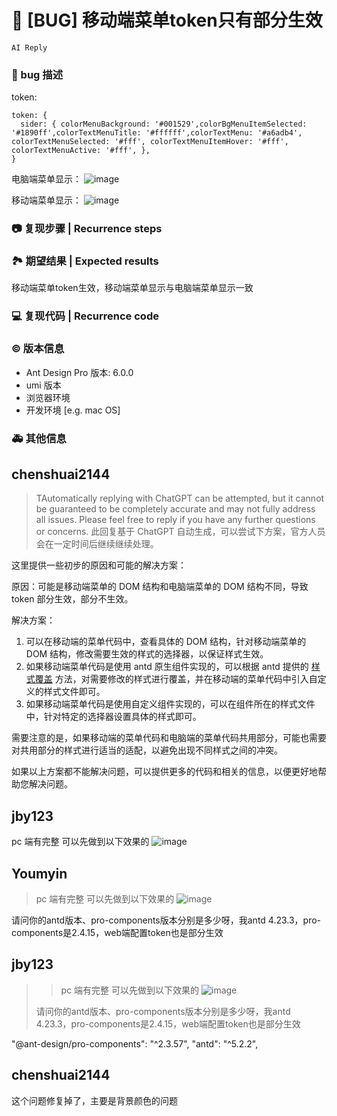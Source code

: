 # 🐛 [BUG] 移动端菜单token只有部分生效

`AI Reply`

### 🐛 bug 描述

<!--
详细地描述 bug，让大家都能理解
Describe the bug in detail so that everyone can understand it
-->

token:

```
token: {
  sider: { colorMenuBackground: '#001529',colorBgMenuItemSelected: '#1890ff',colorTextMenuTitle: '#ffffff',colorTextMenu: '#a6adb4', colorTextMenuSelected: '#fff', colorTextMenuItemHover: '#fff', colorTextMenuActive: '#fff', },
}
```

电脑端菜单显示：
![image](https://user-images.githubusercontent.com/97492682/229728717-7b9c9213-4db6-4f5b-8646-29559a7b903f.png)

移动端菜单显示：
![image](https://user-images.githubusercontent.com/97492682/229728997-c6e6fc18-bb47-490a-8128-bd9696873b3d.png)

### 📷 复现步骤 | Recurrence steps

<!--
清晰描述复现步骤，让别人也能看到问题
Clearly describe the recurrence steps so that others can see the problem
-->

### 🏞 期望结果 | Expected results

移动端菜单token生效，移动端菜单显示与电脑端菜单显示一致

<!--
描述你原本期望看到的结果
Describe what you expected to see
-->

### 💻 复现代码 | Recurrence code

<!--
提供可复现的代码，仓库，或线上示例
Provide reproducible code, warehouse, or online examples
-->

### © 版本信息

- Ant Design Pro 版本: 6.0.0
- umi 版本
- 浏览器环境
- 开发环境 [e.g. mac OS]

### 🚑 其他信息

<!--
如截图等其他信息可以贴在这里
-->

## chenshuai2144

> TAutomatically replying with ChatGPT can be attempted, but it cannot be guaranteed to be completely accurate and may not fully address all issues. Please feel free to reply if you have any further questions or concerns.
> 此回复基于 ChatGPT 自动生成，可以尝试下方案，官方人员会在一定时间后继续继续处理。

这里提供一些初步的原因和可能的解决方案：

原因：可能是移动端菜单的 DOM 结构和电脑端菜单的 DOM 结构不同，导致 token 部分生效，部分不生效。

解决方案：

1. 可以在移动端的菜单代码中，查看具体的 DOM 结构，针对移动端菜单的 DOM 结构，修改需要生效的样式的选择器，以保证样式生效。
2. 如果移动端菜单代码是使用 antd 原生组件实现的，可以根据 antd 提供的 [样式覆盖](https://ant.design/docs/react/customize-theme-cn#%E8%A6%86%E7%9B%96%E6%A0%B7%E5%BC%8F) 方法，对需要修改的样式进行覆盖，并在移动端的菜单代码中引入自定义的样式文件即可。
3. 如果移动端菜单代码是使用自定义组件实现的，可以在组件所在的样式文件中，针对特定的选择器设置具体的样式即可。

需要注意的是，如果移动端的菜单代码和电脑端的菜单代码共用部分，可能也需要对共用部分的样式进行适当的适配，以避免出现不同样式之间的冲突。

如果以上方案都不能解决问题，可以提供更多的代码和相关的信息，以便更好地帮助您解决问题。

## jby123

pc 端有完整 可以先做到以下效果的
![image](https://github.com/ant-design/ant-design-pro/assets/46490104/0bc0f73f-3ab7-4f8f-b2a3-e84968c37d7f)

## Youmyin

> pc 端有完整 可以先做到以下效果的 ![image](https://user-images.githubusercontent.com/46490104/238395913-0bc0f73f-3ab7-4f8f-b2a3-e84968c37d7f.png)

请问你的antd版本、pro-components版本分别是多少呀，我antd 4.23.3，pro-components是2.4.15，web端配置token也是部分生效

## jby123

> > pc 端有完整 可以先做到以下效果的 ![image](https://user-images.githubusercontent.com/46490104/238395913-0bc0f73f-3ab7-4f8f-b2a3-e84968c37d7f.png)
>
> 请问你的antd版本、pro-components版本分别是多少呀，我antd 4.23.3，pro-components是2.4.15，web端配置token也是部分生效

"@ant-design/pro-components": "^2.3.57",
"antd": "^5.2.2",

## chenshuai2144

这个问题修复掉了，主要是背景颜色的问题
